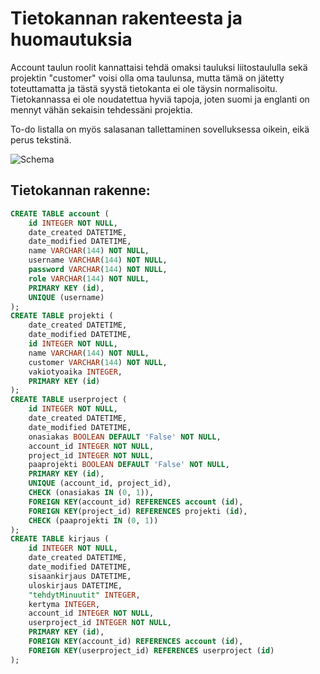 # Tietokannan rakenteesta ja huomautuksia

Account taulun roolit kannattaisi tehdä omaksi tauluksi liitostaululla sekä projektin "customer" voisi olla oma taulunsa, mutta tämä on jätetty toteuttamatta ja tästä syystä tietokanta ei ole täysin normalisoitu. Tietokannassa ei ole noudatettua hyviä tapoja, joten suomi ja englanti on mennyt vähän sekaisin tehdessäni projektia.

To-do listalla on myös salasanan tallettaminen sovelluksessa oikein, eikä perus tekstinä.

![Schema](https://github.com/sebazai/tsoha-tyoajanseuranta/blob/master/documentation/tietokantakaavio.png)

## Tietokannan rakenne:
```sql
CREATE TABLE account (
	id INTEGER NOT NULL, 
	date_created DATETIME, 
	date_modified DATETIME, 
	name VARCHAR(144) NOT NULL, 
	username VARCHAR(144) NOT NULL, 
	password VARCHAR(144) NOT NULL, 
	role VARCHAR(144) NOT NULL, 
	PRIMARY KEY (id), 
	UNIQUE (username)
);
CREATE TABLE projekti (
	date_created DATETIME, 
	date_modified DATETIME, 
	id INTEGER NOT NULL, 
	name VARCHAR(144) NOT NULL, 
	customer VARCHAR(144) NOT NULL, 
	vakiotyoaika INTEGER, 
	PRIMARY KEY (id)
);
CREATE TABLE userproject (
	id INTEGER NOT NULL, 
	date_created DATETIME, 
	date_modified DATETIME, 
	onasiakas BOOLEAN DEFAULT 'False' NOT NULL, 
	account_id INTEGER NOT NULL, 
	project_id INTEGER NOT NULL, 
	paaprojekti BOOLEAN DEFAULT 'False' NOT NULL, 
	PRIMARY KEY (id), 
	UNIQUE (account_id, project_id), 
	CHECK (onasiakas IN (0, 1)), 
	FOREIGN KEY(account_id) REFERENCES account (id), 
	FOREIGN KEY(project_id) REFERENCES projekti (id), 
	CHECK (paaprojekti IN (0, 1))
);
CREATE TABLE kirjaus (
	id INTEGER NOT NULL, 
	date_created DATETIME, 
	date_modified DATETIME, 
	sisaankirjaus DATETIME, 
	uloskirjaus DATETIME, 
	"tehdytMinuutit" INTEGER, 
	kertyma INTEGER, 
	account_id INTEGER NOT NULL, 
	userproject_id INTEGER NOT NULL, 
	PRIMARY KEY (id), 
	FOREIGN KEY(account_id) REFERENCES account (id), 
	FOREIGN KEY(userproject_id) REFERENCES userproject (id)
);
```
